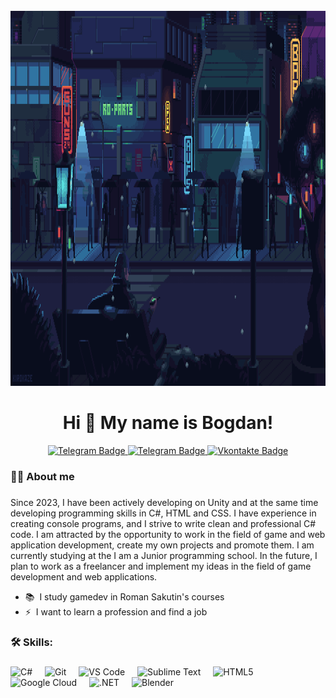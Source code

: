 <br clear="both">
<div align="center">
  <img height="600" width="1000" src="https://github.com/BogdanBTO/BogdanBTO/blob/main/welcome.gif?raw=true">
 <!-- <img height="300" width="600" src="https://tenor.com/ru/view/xd-programming-gif-23473924.gif"  /> -->
</div>

###
<h1 align="center">Hi 👋 My name is Bogdan!</h1>

<div align="center">
    <a href="(https://t.me/rhein_dev" target="_blank)">
    <img src="https://img.shields.io/badge/Telegram-blue?style=for-the-badge&logo=twitter&logoColor=white" alt="Telegram Badge"/>

  <a href="(https://t.me/rhein_dev" target="_blank)">
    <img src="https://img.shields.io/badge/Telegram-red?style=for-the-badge&logo=twitter&logoColor=white" alt="Telegram Badge"/>

  <a href="(https://t.me/rhein_dev" target="_blank)">
    <img src="https://img.shields.io/badge/Vkontakte-blue?style=for-the-badge&logo=twitter&logoColor=white" alt="Vkontakte Badge"/>
  </a>
   <!-- <a href="https://vk.com/id863705587" target="_blank">
    <img src="https://img.shields.io/badge/VKONTAKTE-blue" height="25" alt="youtube logo"  />
  </a> -->
</div>

###

###

<h3 align="left"> 👩‍💻  About me</h3>

###

<p align="left">Since 2023, I have been actively developing on Unity and at the same time developing programming skills in C#, HTML and CSS.
I have experience in creating console programs, and I strive to write clean and professional C# code. I am attracted by the opportunity to work in the field of game and web application development, create my own projects and promote them.
I am currently studying at the I am a Junior programming school. In the future, I plan to work as a freelancer and implement my ideas in the field of game development and web applications.</p>

* 📚  I study gamedev in Roman Sakutin's courses
* ⚡  I want to learn a profession and find a job

###



###

<h3 align="left">🛠 Skills:</h3>

###
<div align="left">
<img src="https://raw.githubusercontent.com/danielcranney/readme-generator/main/public/icons/skills/csharp-colored.svg" width="36" height="36" alt="C#" />
  <img width="12" />
<img src="https://raw.githubusercontent.com/danielcranney/readme-generator/main/public/icons/skills/git-colored.svg" width="36" height="36" alt="Git" />
  <img width="12" />
<img src="https://icon-icons.com/icons2/615/PNG/256/Visual_Studio_icon-icons.com_56597.png" width="36" height="36" alt="VS Code" />
  <img width="12" />
<img src="https://icon-icons.com/icons2/1381/PNG/512/sublimetext_94866.png" width="36" height="36" alt="Sublime Text" />
  <img width="12" />
<img src="https://raw.githubusercontent.com/danielcranney/readme-generator/main/public/icons/skills/html5-colored.svg" width="36" height="36" alt="HTML5" />
  <img width="12" />
<img src="https://icon-icons.com/icons2/2407/PNG/512/mega_icon_146149.png" width="36" height="36" alt="Google Cloud" />
  <img width="12" />
<img src="https://raw.githubusercontent.com/danielcranney/readme-generator/main/public/icons/skills/dot-net-colored.svg" width="36" height="36" alt=".NET" />
  <img width="12" />
<img src="https://raw.githubusercontent.com/danielcranney/readme-generator/main/public/icons/skills/blender-colored.svg" width="36" height="36" alt="Blender" /></a>
</div>

###
<!-- Your comment here 
<h3 align="left">🔥   Моя статистика :</h3>

###

<div align="center">
  <img src=""  />
</div>

###

<div align="center">
  <img src="" height="150" alt="stats graph"  />
  <img src="" height="150" alt="languages graph"  />
</div>

###
-->
